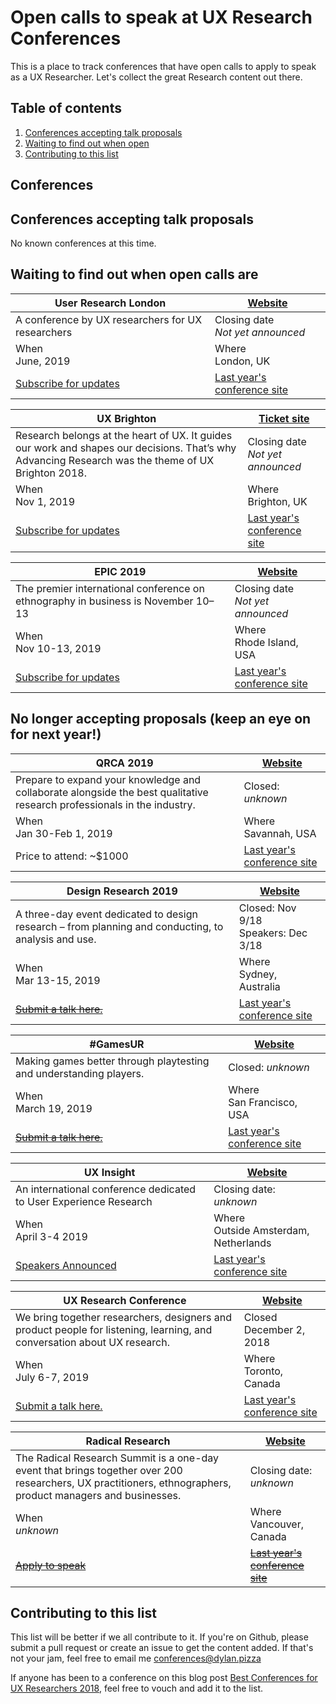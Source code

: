 # Open calls to speak at UX Research Conferences

This is a place to track conferences that have open calls to apply to speak as a UX Researcher.
Let's collect the great Research content out there.

## Table of contents

1. [Conferences accepting talk proposals](#conferences-accepting-talk-proposals)
2. [Waiting to find out when open](#waiting-to-find-out-when-open-calls-are)
3. [Contributing to this list](#contributing-to-this-list)

## Conferences

## Conferences accepting talk proposals

No known conferences at this time.

## Waiting to find out when open calls are

User Research London | [Website](https://www.userresearchlondon.com/)
------------ | -------------
A conference by UX researchers for UX researchers | Closing date <br> _Not yet announced_
When <br> June, 2019 <br> | Where <br> London, UK
[Subscribe for updates](https://www.userresearchlondon.com/) | [Last year's conference site](https://www.userresearchlondon.com/2018/)

UX Brighton | [Ticket site](https://www.eventbrite.co.uk/e/ux-brighton-2019-tickets-51654305418)
------------ | -------------
Research belongs at the heart of UX. It guides our work and shapes our decisions. That’s why Advancing Research was the theme of UX Brighton 2018. | Closing date <br> _Not yet announced_
When <br> Nov 1, 2019 <br> | Where <br> Brighton, UK
[Subscribe for updates](https://uxbrighton.org.uk/2018/#newletter-signup) | [Last year's conference site](https://uxbrighton.org.uk/2018/)

EPIC 2019 | [Website](https://www.epicpeople.org/)
------------ | -------------
The premier international conference on ethnography in business is November 10–13 | Closing date <br> _Not yet announced_
When <br> Nov 10-13, 2019 <br> | Where <br> Rhode Island, USA
[Subscribe for updates](https://www.epicpeople.org/newsletter-signup/) | [Last year's conference site](https://2018.epicpeople.org/)


## No longer accepting proposals (keep an eye on for next year!)  

QRCA 2019 | [Website](https://www.qrca.org/page/2019_HomePage)
------------ | -------------
Prepare to expand your knowledge and collaborate alongside the best qualitative research professionals in the industry.  | Closed: _unknown_
When <br> Jan 30-Feb 1, 2019 |  Where <br> Savannah, USA
Price to attend: ~$1000 | [Last year's conference site](https://www.qrca.org/page/2018_HomePage)

Design Research 2019 | [Website](http://www.uxaustralia.com.au/conferences/design-research-2019/)
------------ | -------------
A three-day event dedicated to design research – from planning and conducting, to analysis and use.  | Closed: Nov 9/18 <br> Speakers: Dec 3/18
When <br> Mar 13-15, 2019 |  Where <br> Sydney, Australia
~~[Submit a talk here.](#)~~ | [Last year's conference site](http://www.uxaustralia.com.au/conferences/designresearch-2018)

#GamesUR | [Website](https://www.qrca.org/page/2019_HomePage)
------------ | -------------
Making games better through playtesting and understanding players.  | Closed: _unknown_
When <br> March 19, 2019 |  Where <br> San Francisco, USA
~~[Submit a talk here.](#)~~ | [Last year's conference site](https://www.qrca.org/page/2018_HomePage)

UX Insight | [Website](https://www.userresearchlondon.com/)
------------ | -------------
An international conference dedicated to User Experience Research | Closing date: _unknown_
When <br> April 3-4 2019 | Where <br> Outside Amsterdam, Netherlands
[Speakers Announced](https://www.uxinsightevent.com/speakersconference/) | [Last year's conference site](https://www.uxinsightevent.com/edition2018/)

UX Research Conference | [Website](http://uxrconference.com)
------------ | -------------
We bring together researchers, designers and product people for listening, learning, and conversation about UX research. | Closed December 2, 2018
When <br> July 6-7, 2019 | Where <br> Toronto, Canada
[Submit a talk here.](https://docs.google.com/forms/d/e/1FAIpQLSd-ghkfI4eRNlA7EomiAnT4cJyqC4c8bn_xVXE8CEvJ1D02Sg/viewform) | [Last year's conference site](http://www.uxresearchto.com/uxrconf2018/)

Radical Research | [Website](http://www.radicalresearchsummit.com/)
------------ | -------------
The Radical Research Summit is a one-day event that brings together over 200 researchers, UX practitioners, ethnographers, product managers and businesses. | Closing date: _unknown_
When <br> _unknown_ | Where <br> Vancouver, Canada
~~[Apply to speak](#)~~ | ~~[Last year's conference site](#1)~~


## Contributing to this list
This list will be better if we all contribute to it.
If you're on Github, please submit a pull request or create an issue to get the content added. If that's not your jam, feel free to email me conferences@dylan.pizza

If anyone has been to a conference on this blog post [Best Conferences for UX Researchers 2018](https://medium.com/mixed-methods/best-conferences-for-ux-researchers-2018-c4a5c61effa9), feel free to vouch and add it to the list.
